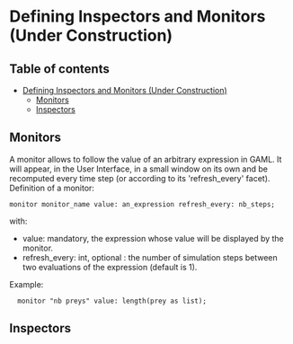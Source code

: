 
# Defining Inspectors and Monitors (Under Construction)

## Table of contents 

* [Defining Inspectors and Monitors (Under Construction)](#defining-inspectors-and-monitors-under-construction)
	* [Monitors](#monitors)
	* [Inspectors](#inspectors)


## Monitors
A monitor allows to follow the value of an arbitrary expression in GAML. It will appear, in the User Interface, in a small window on its own and be recomputed every time step (or according to its 'refresh\_every' facet).
Definition of a monitor:
```
monitor monitor_name value: an_expression refresh_every: nb_steps;
```
with:
* value: mandatory, the expression whose value will be displayed by the monitor.
* refresh\_every: int, optional : the number of simulation steps between two evaluations of the expression (default is 1).

Example:
```
  monitor "nb preys" value: length(prey as list);  
```

## Inspectors